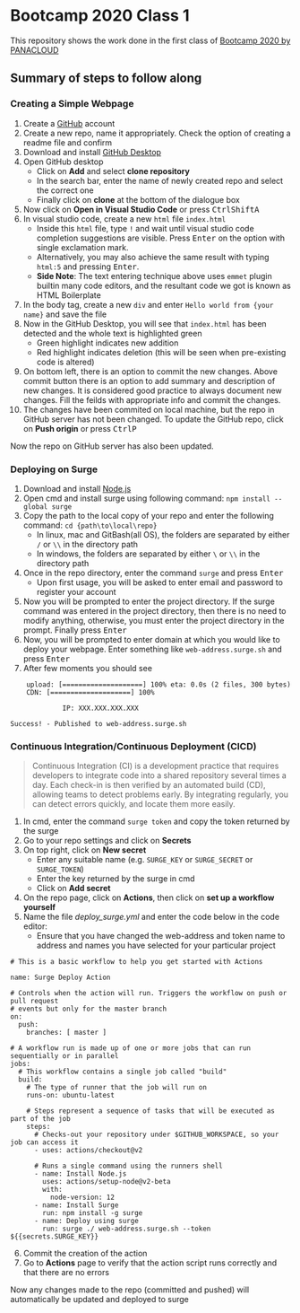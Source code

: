 # Bootcamp 2020 Class 1
This repository shows the work done in the first class of [Bootcamp 2020 by PANACLOUD](https://github.com/panacloud/bootcamp-2020)

## Summary of steps to follow along

### Creating a Simple Webpage

1. Create a [GitHub](https://github.com/) account
2. Create a new repo, name it appropriately. Check the option of creating a readme file and confirm
3. Download and install [GitHub Desktop](https://desktop.github.com/)
4. Open GitHub desktop
	- Click on **Add** and select **clone repository**
	- In the search bar, enter the name of newly created repo and select the correct one
	- Finally click on **clone** at the bottom of the dialogue box
5. Now click on **Open in Visual Studio Code** or press <kbd>Ctrl</kbd><kbd>Shift</kbd><kbd>A</kbd>
6. In visual studio code, create a new `html` file `index.html`
	- Inside this `html` file, type `!` and wait until visual studio code completion suggestions are visible. Press <kbd>Enter</kbd> on the option with single exclamation mark.
	- Alternatively, you may also achieve the same result with typing `html:5` and pressing <kbd>Enter</kbd>.
	- **Side Note**: The text entering technique above uses `emmet` plugin builtin many code editors, and the resultant code we got is known as HTML Boilerplate
7. In the body tag, create a new `div` and enter `Hello world from {your name}` and save the file
8. Now in the GitHub Desktop, you will see that `index.html` has been detected and the whole text is highlighted green
	- Green highlight indicates new addition
	- Red highlight indicates deletion (this will be seen when pre-existing code is altered)
9. On bottom left, there is an option to commit the new changes. Above commit button there is an option to add summary and description of new changes. It is considered good practice to always document new changes. Fill the feilds with appropriate info and commit the changes.
10. The changes have been commited on local machine, but the repo in GitHub server has not been changed. To update the GitHub repo, click on **Push origin** or press <kbd>Ctrl</kbd><kbd>P</kbd>

Now the repo on GitHub server has also been updated.

### Deploying on Surge
1. Download and install [Node.js](https://nodejs.org/en/)
2. Open cmd and install surge using following command: `npm install --global surge`
3. Copy the path to the local copy of your repo and enter the following command: `cd {path\to\local\repo}`
	- In linux, mac and GitBash(all OS), the folders are separated by either `/` or `\\` in the directory path
	- In windows, the folders are separated by either `\` or `\\` in the directory path
4. Once in the repo directory, enter the command `surge` and press <kbd>Enter</kbd>
	- Upon first usage, you will be asked to enter email and password to register your account
5. Now you will be prompted to enter the project directory. If the surge command was entered in the project directory, then there is no need to modify anything, otherwise, you must enter the project directory in the prompt. Finally press <kbd>Enter</kbd>
6. Now, you will be prompted to enter domain at which you would like to deploy your webpage. Enter something like `web-address.surge.sh` and press <kbd>Enter</kbd>
7. After few moments you should see

```
	upload: [====================] 100% eta: 0.0s (2 files, 300 bytes)
	CDN: [====================] 100%

             IP: XXX.XXX.XXX.XXX

Success! - Published to web-address.surge.sh
```
### Continuous Integration/Continuous Deployment (CICD)
> Continuous Integration (CI) is a development practice that requires developers to integrate code into a shared repository several times a day. Each check-in is then verified by an automated build (CD), allowing teams to detect problems early. By integrating regularly, you can detect errors quickly, and locate them more easily.
1. In cmd, enter the command `surge token` and copy the token returned by the surge
2. Go to your repo settings and click on **Secrets**
3. On top right, click on **New secret**
	- Enter any suitable name (e.g. `SURGE_KEY` or `SURGE_SECRET` or `SURGE_TOKEN`)
	- Enter the key returned by the surge in cmd
	- Click on **Add secret**
4. On the repo page, click on **Actions**, then click on **set up a workflow yourself**
5. Name the file *deploy_surge.yml* and enter the code below in the code editor:
	- Ensure that you have changed the web-address and token name to address and names you have selected for your particular project
```
# This is a basic workflow to help you get started with Actions

name: Surge Deploy Action

# Controls when the action will run. Triggers the workflow on push or pull request
# events but only for the master branch
on:
  push:
    branches: [ master ]

# A workflow run is made up of one or more jobs that can run sequentially or in parallel
jobs:
  # This workflow contains a single job called "build"
  build:
    # The type of runner that the job will run on
    runs-on: ubuntu-latest

    # Steps represent a sequence of tasks that will be executed as part of the job
    steps:
      # Checks-out your repository under $GITHUB_WORKSPACE, so your job can access it
      - uses: actions/checkout@v2

      # Runs a single command using the runners shell
      - name: Install Node.js
        uses: actions/setup-node@v2-beta
        with:
          node-version: 12
      - name: Install Surge
        run: npm install -g surge
      - name: Deploy using surge
        run: surge ./ web-address.surge.sh --token ${{secrets.SURGE_KEY}}
```

6. Commit the creation of the action
7. Go to **Actions** page to verify that the action script runs correctly and that there are no errors


Now any changes made to the repo (committed and pushed) will automatically be updated and deployed to surge
